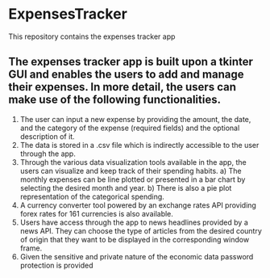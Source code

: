 # ExpensesTracker
This repository contains the expenses tracker app

## The expenses tracker app is built upon a tkinter GUI and enables the users to add and manage their expenses. In more detail, the users can make use of the following functionalities.

1) The user can input a new expense by providing the amount, the date, and the category of the expense (required fields) and the optional description of it.
2) The data is stored in a .csv file which is indirectly accessible to the user through the app.
3) Through the various data visualization tools available in the app, the users can visualize and keep track of their spending habits.
   a) The monthly expenses can be line plotted or presented in a bar chart by selecting the desired month and year.
   b) There is also a pie plot representation of the categorical spending.
4) A currency converter tool powered by an exchange rates API providing forex rates for 161 currencies is also available.
5) Users have access through the app to news headlines provided by a news API. They can choose the type of articles from the desired country of origin that they want 
   to be displayed in the corresponding window frame.
6) Given the sensitive and private nature of the economic data password protection is provided

